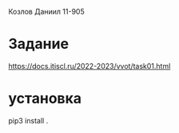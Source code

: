 Козлов Даниил 11-905

# Задание

https://docs.itiscl.ru/2022-2023/vvot/task01.html

# установка 
pip3 install .